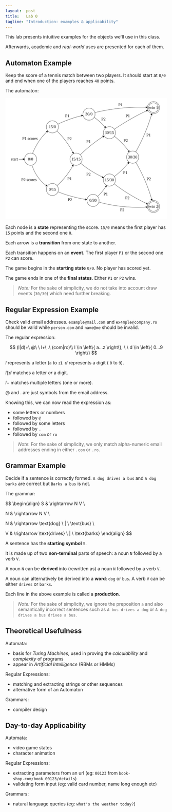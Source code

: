 ```yaml
---
layout:  post
title:   Lab 0
tagline: "Introduction: examples & applicability"
---
```



This lab presents intuitive examples for the objects we'll use in this class.

Afterwards, academic and *real-world* uses are presented for each of them.



## Automaton Example

Keep the score of a tennis match between two players. It should start at `0/0` and end when one of the players reaches `40` points.

The automaton:

![tennis_automaton](assets/tennis_automaton.svg)

Each node is a **state** representing the score. `15/0` means the first player has `15` points and the second one `0`.

Each arrow is a **transition** from one state to another.

Each transition happens on an **event**. The first player `P1`  or the second one `P2` can score.

The game begins in the **starting state** `0/0`. No player has scored yet.

The game ends in one of the **final states**. Either `P1` or `P2` wins.



> *Note:* For the sake of simplicity, we do not take into account draw events (`30/30`) which need further breaking.





## Regular Expression Example

Check valid email addresses. `example@mail.com` and `ex4mple@company.ro` should be valid while `person.com` and `name@me` should be invalid.

The regular expression:

$$
(l|d)+\ @\ \ l+\ .\ (com|ro)\\
l \in \left\{ a…z \right\}, \ \ d \in \left\{ 0…9 \right\}
$$

$l$ represents a letter (`a` to `z`).  $d$ represents a digit ( `0` to `9`).

$l\|d$ matches a letter *or* a digit.

$l+$ matches multiple letters (one or more).

$@$ and $.$ are just symbols from the email address.

Knowing this, we can now read the expression as:

- some letters or numbers
- followed by `@`
- followed by some letters
- followed by `.`
- followed by `com` or `ro`




> *Note*: For the sake of simplicity, we only match alpha-numeric email addresses ending in either `.com` or `.ro`.



## Grammar Example

Decide if a sentence is correctly formed. `A dog drives a bus` and `A dog barks`  are correct but `Barks a bus` is not.

The grammar:

$$
\begin{align}
S & \rightarrow N V \\

N & \rightarrow N V \\

N & \rightarrow \text{dog} \ | \ \text{bus} \\

V & \rightarrow \text{drives} \ | \ \text{barks}
\end{align}
$$

A sentence has the **starting symbol** `S`.

It is made up of two **non-terminal** parts of speech: a noun `N` followed by a verb `V`.

A noun `N` can be **derived** into (rewritten as) a noun `N` followed by a verb `V`.

A noun can alternatively be derived into a **word**: `dog` or `bus`. A verb `V` can be either `drives` or `barks`.

Each line in the above example is called a **production**.



> *Note:* For the sake of simplicity, we ignore the preposition `a` and also semantically incorrect sentences such as `A bus drives a dog` or `A dog drives a bus drives a bus`.



## Theoretical Usefulness

Automata:

- basis for *Turing Machines*, used in proving the *calculability* and *complexity* of programs
- appear in *Artificial Intelligence* (RBMs or HMMs)

Regular Expressions:

- matching and extracting strings or other sequences
- alternative form of an Automaton

Grammars:

- compiler design



## Day-to-day Applicability

Automata:

- video game states
- character animation

Regular Expressions:

- extracting parameters from an url (eg: `00123` from `book-shop.com/book_00123/details`)
- validating form input (eg: valid card number, name long enough etc)

Grammars:

- natural language queries (eg: `what's the weather today?`)
